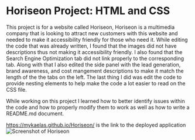 # Horiseon Project: HTML and CSS
<p>This project is for a website called Horiseon, Horiseon is a multimedia company that is looking to attract new customers with this website and needed to make it accessibility friendly for those who need it. While editing the code that was already written, I found that the images did not have descriptions thus not making it accessibility friendly. I also found that the Search Engine Optimization tab did not link properly to the corresponding tab. Along with that I also edited the side panel with the lead generation, brand awareness, and cost mangement descriptions to make it match the length of the the tabs on the left. The last thing I did was edit the code to provide nesting elements to help  make the code a lot easier to read on the CSS file. </p>

<p> While working on this project I learned how to better identify issues within the code and how to properly modify them to work as well as how to write a README.md document.</p>

https://mykaelas.github.io/Horiseon/ is the link to the deployed application![Screenshot of Horiseon](https://user-images.githubusercontent.com/101831653/171065528-4f2324b0-7e01-4e99-ac3d-eb28f6a93ea3.png)
